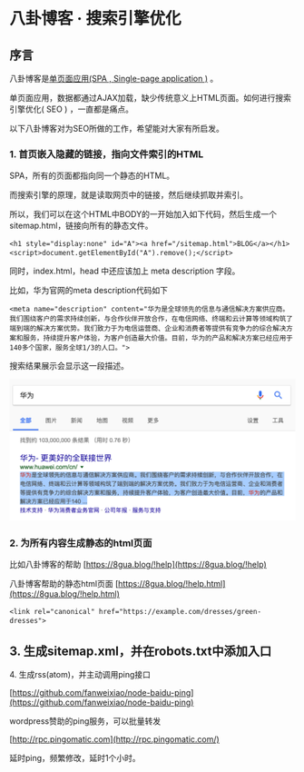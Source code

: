 # 八卦博客 · 搜索引擎优化
## 序言

八卦博客是[单页面应用(SPA , Single-page application )](http://t.cn/RQmJCnw) 。

单页面应用，数据都通过AJAX加载，缺少传统意义上HTML页面。如何进行搜索引擎优化( SEO ) ，一直都是痛点。

以下八卦博客对为SEO所做的工作，希望能对大家有所启发。

### 1\. 首页嵌入隐藏的链接，指向文件索引的HTML

SPA，所有的页面都指向同一个静态的HTML。

而搜索引擎的原理，就是读取网页中的链接，然后继续抓取并索引。

所以，我们可以在这个HTML中BODY的一开始加入如下代码，然后生成一个sitemap.html，链接向所有的静态文件。

```
<h1 style="display:none" id="A"><a href="/sitemap.html">BLOG</a></h1><script>document.getElementById("A").remove();</script> 
```

同时，index.html，head 中还应该加上 meta description 字段。

比如，华为官网的meta description代码如下

```
<meta name="description" content="华为是全球领先的信息与通信解决方案供应商。我们围绕客户的需求持续创新，与合作伙伴开放合作，在电信网络、终端和云计算等领域构筑了端到端的解决方案优势。我们致力于为电信运营商、企业和消费者等提供有竞争力的综合解决方案和服务，持续提升客户体验，为客户创造最大价值。目前，华为的产品和解决方案已经应用于140多个国家，服务全球1/3的人口。"> 
```

搜索结果展示会显示这一段描述。

![屏幕快照 2018-01-24 上午4.02.42.png](/-/S/png/yj9Gu6nDGNl-jhJRMkKSnVQpH0RRtsp_DJmvkg.png)

### 2\. 为所有内容生成静态的html页面

比如八卦博客的帮助 [https://8gua.blog/!help](https://8gua.blog/!help)

八卦博客帮助的静态html页面 [https://8gua.blog/!help.html](https://8gua.blog/!help.html)

```
<link rel="canonical" href="https://example.com/dresses/green-dresses"> 
```

## 3\. 生成sitemap.xml，并在robots.txt中添加入口

4\. 生成rss(atom)，并主动调用ping接口

[https://github.com/fanweixiao/node-baidu-ping](https://github.com/fanweixiao/node-baidu-ping)

wordpress赞助的ping服务，可以批量转发

[http://rpc.pingomatic.com](http://rpc.pingomatic.com/)

延时ping，频繁修改，延时1个小时。